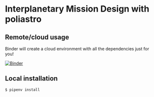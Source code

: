 # Interplanetary Mission Design with poliastro

## Remote/cloud usage

Binder will create a cloud environment with all the dependencies just for you!

[![Binder](https://mybinder.org/badge_logo.svg)](https://mybinder.org/v2/gh/poliastro/tutorial/master)

## Local installation

```
$ pipenv install
```
